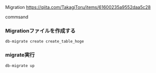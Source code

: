 Migration
https://qiita.com/TakagiToru/items/61600235a9552daa5c28

commsand

### Migrationファイルを作成する

```
db-migrate create create_table_hoge
```

### migrate実行

```
db-migrate up
```